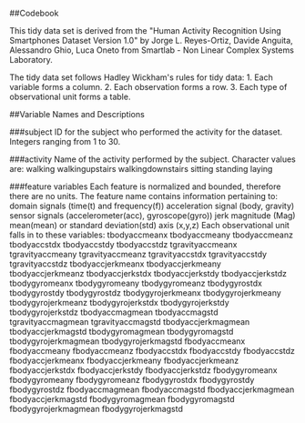##Codebook

This tidy data set is derived from the "Human Activity Recognition Using Smartphones Dataset Version 1.0" by Jorge L. Reyes-Ortiz, Davide Anguita, Alessandro Ghio, Luca Oneto from Smartlab - Non Linear Complex Systems Laboratory.

The tidy data set follows Hadley Wickham's rules for tidy data:
        1. Each variable forms a column.
        2. Each observation forms a row.
        3. Each type of observational unit forms a table.

##Variable Names and Descriptions

###subject
    ID for the subject who performed the activity for the dataset.
        Integers ranging from 1 to 30.

###activity
    Name of the activity performed by the subject.  Character values are:
        walking
        walkingupstairs
        walkingdownstairs
        sitting
        standing
        laying

###feature variables
    Each feature is normalized and bounded, therefore there are no units. The feature name contains information pertaining to:
    domain signals (time(t) and frequency(f))
    acceleration signal (body, gravity)
    sensor signals (accelerometer(acc), gyroscope(gyro))
    jerk
    magnitude (Mag)
    mean(mean) or standard deviation(std)
    axis (x,y,z)
        Each observational unit falls in to these variables:
        tbodyaccmeanx
        tbodyaccmeany
        tbodyaccmeanz
        tbodyaccstdx
        tbodyaccstdy
        tbodyaccstdz
        tgravityaccmeanx
        tgravityaccmeany
        tgravityaccmeanz
        tgravityaccstdx
        tgravityaccstdy
        tgravityaccstdz
        tbodyaccjerkmeanx
        tbodyaccjerkmeany
        tbodyaccjerkmeanz
        tbodyaccjerkstdx
        tbodyaccjerkstdy
        tbodyaccjerkstdz
        tbodygyromeanx
        tbodygyromeany
        tbodygyromeanz
        tbodygyrostdx 
        tbodygyrostdy
        tbodygyrostdz
        tbodygyrojerkmeanx
        tbodygyrojerkmeany
        tbodygyrojerkmeanz
        tbodygyrojerkstdx
        tbodygyrojerkstdy
        tbodygyrojerkstdz
        tbodyaccmagmean
        tbodyaccmagstd
        tgravityaccmagmean
        tgravityaccmagstd
        tbodyaccjerkmagmean
        tbodyaccjerkmagstd
        tbodygyromagmean
        tbodygyromagstd
        tbodygyrojerkmagmean
        tbodygyrojerkmagstd
        fbodyaccmeanx
        fbodyaccmeany
        fbodyaccmeanz
        fbodyaccstdx
        fbodyaccstdy
        fbodyaccstdz
        fbodyaccjerkmeanx
        fbodyaccjerkmeany
        fbodyaccjerkmeanz
        fbodyaccjerkstdx
        fbodyaccjerkstdy
        fbodyaccjerkstdz
        fbodygyromeanx
        fbodygyromeany
        fbodygyromeanz
        fbodygyrostdx
        fbodygyrostdy
        fbodygyrostdz
        fbodyaccmagmean
        fbodyaccmagstd
        fbodyaccjerkmagmean
        fbodyaccjerkmagstd
        fbodygyromagmean
        fbodygyromagstd
        fbodygyrojerkmagmean
        fbodygyrojerkmagstd
